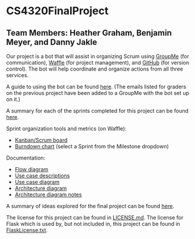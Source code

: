 # CS4320FinalProject

## Team Members: Heather Graham, Benjamin Meyer, and Danny Jakle

Our project is a bot that will assist in organizing Scrum using [GroupMe](https://groupme.com) (for communication), [Waffle](https://waffle.io) (for project management), and [GitHub](https://GitHub.com) (for version control).  The bot will help coordinate and organize actions from all three services.

A guide to using the bot can be found [here](Guide.md).  (The emails listed for graders on the previous project have been added to a GroupMe with the bot set up on it.)

A summary for each of the sprints completed for this project can be found [here](SprintOrganization/SprintOrganization.md).

Sprint organization tools and metrics (on Waffle):
  - [Kanban/Scrum board](https://waffle.io/grahamheather/CS4320FinalProject)
  - [Burndown chart](https://waffle.io/grahamheather/CS4320FinalProject/metrics/burndown) (select a Sprint from the Milestone dropdown)

Documentation:
  - [Flow diagram](CS4320FinalProject_FlowDiagram.pdf)
  - [Use case descriptions](CS4320FinalProject_UseCaseDescription.md)
  - [Use case diagram](CS4320FinalProject_UseCaseDiagram.pdf)
  - [Architecture diagram](Architecture.pdf)
  - [Architecture diagram notes](Architecture_Documentation.md)

A summary of ideas explored for the final project can be found [here](Ideas/Ideas.md).

The license for this project can be found in [LICENSE.md](LICENSE.md).
The license for Flask which is used by, but not included in, this project can be found in [FlaskLicense.txt](FlaskLicense.txt).
